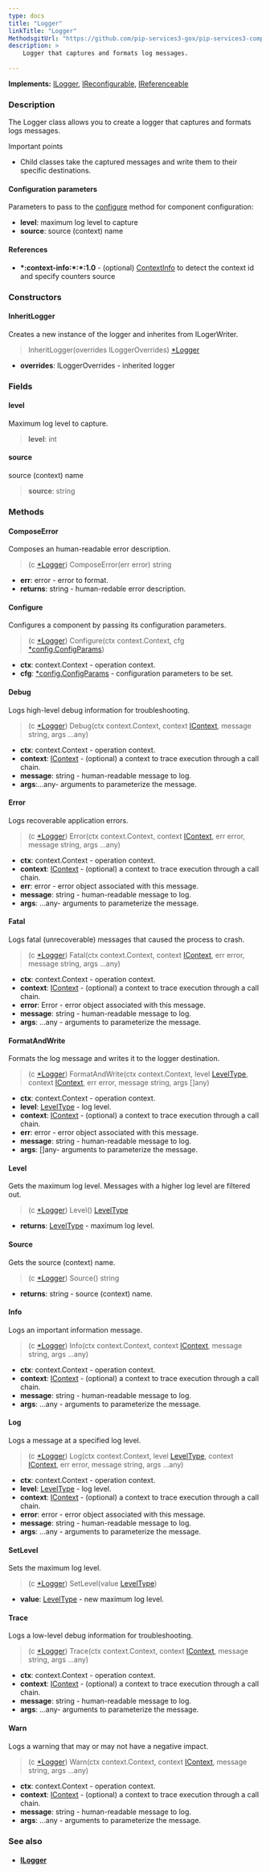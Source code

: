 ```yaml
---
type: docs
title: "Logger"
linkTitle: "Logger"
MethodsgitUrl: "https://github.com/pip-services3-gox/pip-services3-components-gox"
description: >
    Logger that captures and formats log messages.
    
---
```


**Implements:** [ILogger](../ilogger), [IReconfigurable](../../../components/config/ireconfigurable), [IReferenceable](../../../components/refer/ireferenceable)

### Description

The Logger class allows you to create a logger that captures and formats logs messages.

Important points

- Child classes take the captured messages and write them to their specific destinations.

#### Configuration parameters
Parameters to pass to the [configure](#configure) method for component configuration:
 
- **level**: maximum log level to capture
- **source**: source (context) name

#### References
- **\*:context-info:\*:\*:1.0** - (optional) [ContextInfo](../../../components/context/context_info) to detect the context id and specify counters source

### Constructors

#### InheritLogger
Creates a new instance of the logger and inherites from ILogerWriter.

> InheritLogger(overrides ILoggerOverrides) [*Logger]()

- **overrides**: ILoggerOverrides - inherited logger 

### Fields

<span class="hide-title-link">

#### level
Maximum log level to capture.
> **level**: int


#### source
source (context) name
> **source**: string

</span>


### Methods

#### ComposeError
Composes an human-readable error description.

> (c [*Logger]()) ComposeError(err error) string

- **err**: error - error to format.
- **returns**: string - human-redable error description.


#### Configure
Configures a component by passing its configuration parameters.

> (c [*Logger]()) Configure(ctx context.Context, cfg [*config.ConfigParams](../../../components/config/config_params))

- **ctx**: context.Context - operation context.
- **cfg**: [*config.ConfigParams](../../../components/config/config_params) - configuration parameters to be set.


#### Debug
Logs high-level debug information for troubleshooting.

> (c [*Logger]()) Debug(ctx context.Context, context [IContext](../../../components/context/icontext), message string, args ...any)

- **ctx**: context.Context - operation context.
- **context**: [IContext](../../../components/context/icontext) - (optional) a context to trace execution through a call chain.
- **message**: string - human-readable message to log.
- **args**:...any- arguments to parameterize the message.



#### Error
Logs recoverable application errors.

> (c [*Logger]()) Error(ctx context.Context, context [IContext](../../../components/context/icontext), err error, message string, args ...any)

- **ctx**: context.Context - operation context.
- **context**: [IContext](../../../components/context/icontext) - (optional) a context to trace execution through a call chain.
- **err**: error - error object associated with this message.
- **message**: string - human-readable message to log.
- **args**: ...any- arguments to parameterize the message.



#### Fatal
Logs fatal (unrecoverable) messages that caused the process to crash.

> (c [*Logger]()) Fatal(ctx context.Context, context [IContext](../../../components/context/icontext), err error, message string, args ...any)

- **ctx**: context.Context - operation context.
- **context**: [IContext](../../../components/context/icontext) - (optional) a context to trace execution through a call chain.
- **error**: Error - error object associated with this message.
- **message**: string - human-readable message to log.
- **args**: ...any - arguments to parameterize the message.



#### FormatAndWrite
Formats the log message and writes it to the logger destination.

> (c [*Logger]()) FormatAndWrite(ctx context.Context, level [LevelType](../log_level), context [IContext](../../../components/context/icontext), err error, message string, args []any)

- **ctx**: context.Context - operation context.
- **level**: [LevelType](../log_level) - log level.
- **context**: [IContext](../../../components/context/icontext) - (optional) a context to trace execution through a call chain.
- **err**: error - error object associated with this message.
- **message**: string - human-readable message to log.
- **args**: []any- arguments to parameterize the message.



#### Level
Gets the maximum log level. Messages with a higher log level are filtered out.

> (c [*Logger]()) Level() [LevelType](../log_level)

- **returns**: [LevelType](../log_level) -  maximum log level.


#### Source
Gets the source (context) name.

> (c [*Logger]()) Source() string

- **returns**: string -  source (context) name.


#### Info
Logs an important information message.

> (c [*Logger]()) Info(ctx context.Context, context [IContext](../../../components/context/icontext), message string, args ...any)

- **ctx**: context.Context - operation context.
- **context**: [IContext](../../../components/context/icontext) - (optional) a context to trace execution through a call chain.
- **message**: string - human-readable message to log.
- **args**: ...any - arguments to parameterize the message.



#### Log
Logs a message at a specified log level.

> (c [*Logger]()) Log(ctx context.Context, level [LevelType](../log_level), context [IContext](../../../components/context/icontext), err error, message string, args ...any)

- **ctx**: context.Context - operation context.
- **level**: [LevelType](../log_level) - log level.
- **context**: [IContext](../../../components/context/icontext) - (optional) a context to trace execution through a call chain.
- **error**: error - error object associated with this message.
- **message**: string - human-readable message to log.
- **args**: ...any - arguments to parameterize the message.



#### SetLevel
Sets the maximum log level.

> (c [*Logger]()) SetLevel(value [LevelType](../log_level))

- **value**: [LevelType](../log_level) - new maximum log level.


#### Trace
Logs a low-level debug information for troubleshooting.

> (c [*Logger]()) Trace(ctx context.Context, context [IContext](../../../components/context/icontext), message string, args ...any)

- **ctx**: context.Context - operation context.
- **context**: [IContext](../../../components/context/icontext) - (optional) a context to trace execution through a call chain.
- **message**: string - human-readable message to log.
- **args**: ...any- arguments to parameterize the message.


#### Warn
Logs a warning that may or may not have a negative impact.

> (c [*Logger]()) Warn(ctx context.Context, context [IContext](../../../components/context/icontext), message string, args ...any)

- **ctx**: context.Context - operation context.
- **context**: [IContext](../../../components/context/icontext) - (optional) a context to trace execution through a call chain.
- **message**: string - human-readable message to log.
- **args**: ...any - arguments to parameterize the message.



### See also
- #### [ILogger](../ilogger)

